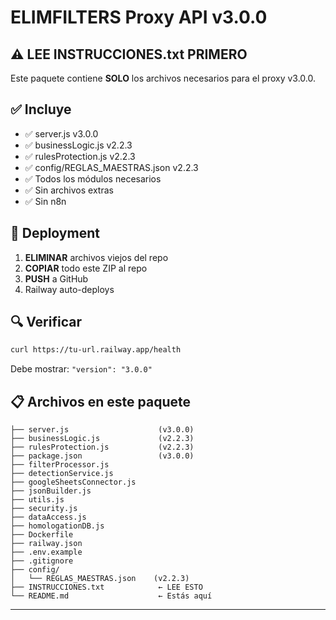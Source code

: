 # ELIMFILTERS Proxy API v3.0.0

## ⚠️ LEE INSTRUCCIONES.txt PRIMERO

Este paquete contiene **SOLO** los archivos necesarios para el proxy v3.0.0.

## ✅ Incluye

- ✅ server.js v3.0.0
- ✅ businessLogic.js v2.2.3
- ✅ rulesProtection.js v2.2.3  
- ✅ config/REGLAS_MAESTRAS.json v2.2.3
- ✅ Todos los módulos necesarios
- ✅ Sin archivos extras
- ✅ Sin n8n

## 🚀 Deployment

1. **ELIMINAR** archivos viejos del repo
2. **COPIAR** todo este ZIP al repo
3. **PUSH** a GitHub
4. Railway auto-deploys

## 🔍 Verificar

```bash
curl https://tu-url.railway.app/health
```

Debe mostrar: `"version": "3.0.0"`

## 📋 Archivos en este paquete

```
├── server.js                    (v3.0.0)
├── businessLogic.js             (v2.2.3)
├── rulesProtection.js           (v2.2.3)
├── package.json                 (v3.0.0)
├── filterProcessor.js
├── detectionService.js
├── googleSheetsConnector.js
├── jsonBuilder.js
├── utils.js
├── security.js
├── dataAccess.js
├── homologationDB.js
├── Dockerfile
├── railway.json
├── .env.example
├── .gitignore
├── config/
│   └── REGLAS_MAESTRAS.json    (v2.2.3)
├── INSTRUCCIONES.txt            ← LEE ESTO
└── README.md                    ← Estás aquí
```
---
<!-- Trigger rebuild 2025-10-29 -->
